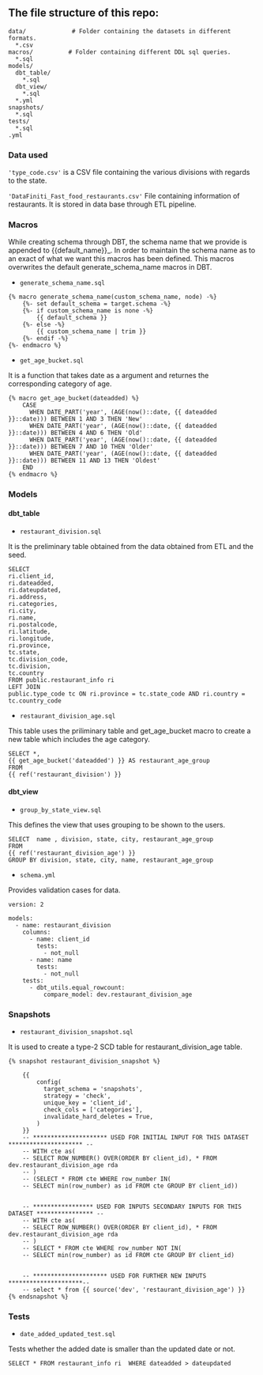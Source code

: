  ## The file structure of this repo:
```
data/             # Folder containing the datasets in different formats.
  *.csv
macros/          # Folder containing different DDL sql queries.
  *.sql    
models/
  dbt_table/
    *.sql
  dbt_view/
    *.sql
  *.yml
snapshots/
  *.sql
tests/
  *.sql
.yml
```

### Data used

`'type_code.csv'` is a CSV file containing the various divisions with regards to the state.

`'DataFiniti_Fast_food_restaurants.csv'` File containing information of restaurants. It is stored in data base through ETL pipeline.


### Macros
While creating schema through DBT, the schema name that we provide is appended to {{default_name}}_. In order to maintain the schema name as to an exact of what we want this macros has been defined. This macros overwrites the default generate_schema_name macros in DBT.

* `generate_schema_name.sql`


```
{% macro generate_schema_name(custom_schema_name, node) -%}
    {%- set default_schema = target.schema -%}
    {%- if custom_schema_name is none -%}
        {{ default_schema }}
    {%- else -%}
        {{ custom_schema_name | trim }}
    {%- endif -%}
{%- endmacro %}
```

* `get_age_bucket.sql`

It is a function that takes date as a argument and returnes the corresponding category of age.

```
{% macro get_age_bucket(dateadded) %}
    CASE
      WHEN DATE_PART('year', (AGE(now()::date, {{ dateadded }}::date))) BETWEEN 1 AND 3 THEN 'New'
      WHEN DATE_PART('year', (AGE(now()::date, {{ dateadded }}::date))) BETWEEN 4 AND 6 THEN 'Old'
      WHEN DATE_PART('year', (AGE(now()::date, {{ dateadded }}::date))) BETWEEN 7 AND 10 THEN 'Older'
      WHEN DATE_PART('year', (AGE(now()::date, {{ dateadded }}::date))) BETWEEN 11 AND 13 THEN 'Oldest'
    END
{% endmacro %}
```

### Models

#### dbt_table
* `restaurant_division.sql`

It is the preliminary table obtained from the data obtained from ETL and the seed.

```
SELECT 
ri.client_id, 
ri.dateadded, 
ri.dateupdated, 
ri.address, 
ri.categories, 
ri.city, 
ri.name, 
ri.postalcode, 
ri.latitude,
ri.longitude, 
ri.province,
tc.state, 
tc.division_code, 
tc.division, 
tc.country
FROM public.restaurant_info ri
LEFT JOIN 
public.type_code tc ON ri.province = tc.state_code AND ri.country = tc.country_code
```

* `restaurant_division_age.sql`

This table uses the priliminary table and get_age_bucket macro to create a new table which includes the age category.

```
SELECT *, 
{{ get_age_bucket('dateadded') }} AS restaurant_age_group
FROM 
{{ ref('restaurant_division') }}
```

#### dbt_view

* `group_by_state_view.sql` 

This defines the view that uses grouping to be shown to the users.

```
SELECT  name , division, state, city, restaurant_age_group
FROM 
{{ ref('restaurant_division_age') }}
GROUP BY division, state, city, name, restaurant_age_group
```

* `schema.yml`

Provides validation cases for data.

```
version: 2

models:
  - name: restaurant_division
    columns:
      - name: client_id
        tests:
          - not_null
      - name: name
        tests:
          - not_null
    tests:
      - dbt_utils.equal_rowcount:
          compare_model: dev.restaurant_division_age
```

### Snapshots

* `restaurant_division_snapshot.sql`

It is used to create a type-2 SCD table for restaurant_division_age table.

```
{% snapshot restaurant_division_snapshot %}

    {{
        config(
          target_schema = 'snapshots',
          strategy = 'check',
          unique_key = 'client_id',
          check_cols = ['categories'],
          invalidate_hard_deletes = True,
        )
    }}
    -- ********************* USED FOR INITIAL INPUT FOR THIS DATASET ********************* --
    -- WITH cte as(
    -- SELECT ROW_NUMBER() OVER(ORDER BY client_id), * FROM dev.restaurant_division_age rda 
    -- )
    -- (SELECT * FROM cte WHERE row_number IN(
    -- SELECT min(row_number) as id FROM cte GROUP BY client_id))

    
    -- ***************** USED FOR INPUTS SECONDARY INPUTS FOR THIS DATASET **************** --
    -- WITH cte as(
    -- SELECT ROW_NUMBER() OVER(ORDER BY client_id), * FROM dev.restaurant_division_age rda 
    -- )
    -- SELECT * FROM cte WHERE row_number NOT IN(
    -- SELECT min(row_number) as id FROM cte GROUP BY client_id)

    
    -- ********************* USED FOR FURTHER NEW INPUTS *********************--
    -- select * from {{ source('dev', 'restaurant_division_age') }}
{% endsnapshot %}
```

### Tests

* `date_added_updated_test.sql` 

Tests whether the added date is smaller than the updated date or not.

```
SELECT * FROM restaurant_info ri  WHERE dateadded > dateupdated
```
